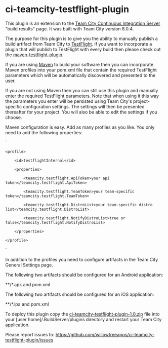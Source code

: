 ci-teamcity-testflight-plugin
=============================

This plugin is an extension to the <a href="http://www.jetbrains.com/teamcity/">Team City Continuous Integration Server</a> "build results" page.  It was built with Team City version 8.0.4.

The purpose for this plugin is to give you the ability to manually publish a build artifact from Team City to <a href="https://testflightapp.com">TestFlight</a>.  If you want to incorporate a plugin that will publish to TestFlight with every build then please check out the <a href="http://willowtreeapps.github.io/maven-testflight-plugin/index.html">maven-testflight-plugin</a>.

If you are using <a href="http://maven.apache.org/">Maven</a> to build your software then you can incorporate Maven profiles into your pom.xml file that contain the required TestFlight parameters which will be automatically discovered and presented to the user.

If you are not using Maven then you can still use this plugin and manually enter the required TestFlight parameters.  Note that when using it this way the parameters you enter will be persisted using Team City's project-specific configuration settings.  The settings will then be presented thereafter for your project.  You will also be able to edit the settings if you choose.

Maven configuration is easy.  Add as many profiles as you like.  You only need to add the following properties:

`<profiles>

    <profile>

        <id>testflightInternal</id>

        <properties>

            <teamcity.testflight.ApiToken>your api token</teamcity.testflight.ApiToken>

            <teamcity.testflight.TeamToken>your team-specific token</teamcity.testflight.TeamToken>

            <teamcity.testflight.DistroList>your team-specific distro list</teamcity.testflight.DistroList>

            <teamcity.testflight.NotifyDistroList>true or false</teamcity.testflight.NotifyDistroList>

        </properties>

    </profile>

</profile>`

In addition to the profiles you need to configure artifacts in the Team City General Settings page.

The following two artifacts should be configured for an Android application:

**/*.apk  and  pom.xml

The following two artifacts should be configured for an iOS application:

**/*.ipa  and  pom.xml

To deploy this plugin copy the <a href="https://github.com/willowtreeapps/ci-teamcity-testflight-plugin/raw/master/release/ci-teamcity-testflight-plugin-1.0.zip">ci-teamcity-testflight-plugin-1.0.zip</a> file into your [user home]/.BuildServer/plugins directory and restart your Team City application.

Please report issues to:  https://github.com/willowtreeapps/ci-teamcity-testflight-plugin/issues